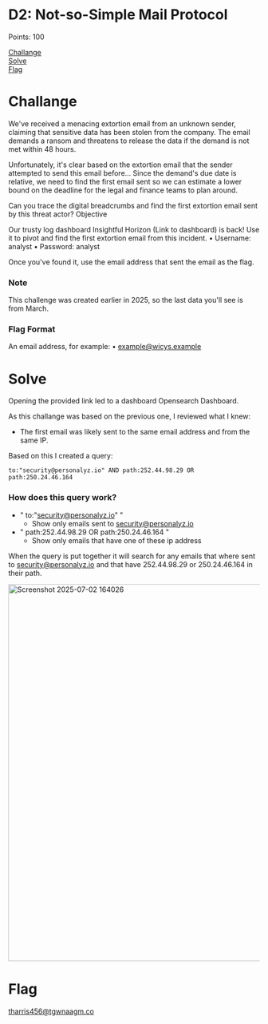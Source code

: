 # D2: Not-so-Simple Mail Protocol

Points: 100

[Challange](#Challange)  
[Solve](#Solve)  
[Flag](#Flag)  

# Challange
We've received a menacing extortion email from an unknown sender, claiming that sensitive data has been stolen from the company. The email demands a ransom and threatens to release the data if the demand is not met within 48 hours.

Unfortunately, it's clear based on the extortion email that the sender attempted to send this email before... Since the demand's due date is relative, we need to find the first email sent so we can estimate a lower bound on the deadline for the legal and finance teams to plan around.

Can you trace the digital breadcrumbs and find the first extortion email sent by this threat actor?
Objective

Our trusty log dashboard Insightful Horizon (Link to dashboard) is back! Use it to pivot and find the first extortion email from this incident.
•	Username: analyst
•	Password: analyst

Once you've found it, use the email address that sent the email as the flag.

### Note
This challenge was created earlier in 2025, so the last data you'll see is from March.

### Flag Format
An email address, for example:
•	example@wicys.example

# Solve
Opening the provided link led to a dashboard Opensearch Dashboard.

As this challange was based on the previous one, I reviewed what I knew: 
- The first email was likely sent to the same email address and from the same IP.

Based on this I created a query:

```
to:"security@personalyz.io" AND path:252.44.98.29 OR path:250.24.46.164
```

### How does this query work?
- " to:"security@personalyz.io" "
  - Show only emails sent to security@personalyz.io
- " path:252.44.98.29 OR path:250.24.46.164 "
  - Show only emails that have one of these ip address

When the query is put together it will search for any emails that where sent to security@personalyz.io and that have 252.44.98.29 or 250.24.46.164 in their path.

<img width="1513" height="755" alt="Screenshot 2025-07-02 164026" src="https://github.com/user-attachments/assets/86118fc2-d8d7-42c0-9545-7f520cdcfde8" />

# Flag

tharris456@tgwnaagm.co
